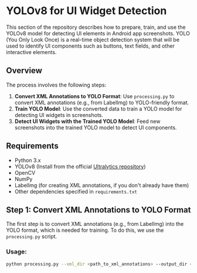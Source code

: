 # YOLOv8 for UI Widget Detection

This section of the repository describes how to prepare, train, and use the YOLOv8 model for detecting UI elements in Android app screenshots. YOLO (You Only Look Once) is a real-time object detection system that will be used to identify UI components such as buttons, text fields, and other interactive elements.

## Overview

The process involves the following steps:
1. **Convert XML Annotations to YOLO Format**: Use `processing.py` to convert XML annotations (e.g., from LabelImg) to YOLO-friendly format.
2. **Train YOLO Model**: Use the converted data to train a YOLO model for detecting UI widgets in screenshots.
3. **Detect UI Widgets with the Trained YOLO Model**: Feed new screenshots into the trained YOLO model to detect UI components.

## Requirements

- Python 3.x
- YOLOv8 (Install from the official [Ultralytics repository](https://github.com/ultralytics/ultralytics))
- OpenCV
- NumPy
- LabelImg (for creating XML annotations, if you don't already have them)
- Other dependencies specified in `requirements.txt`

## Step 1: Convert XML Annotations to YOLO Format

The first step is to convert XML annotations (e.g., from LabelImg) into the YOLO format, which is needed for training. To do this, we use the `processing.py` script.

### Usage:

```bash
python processing.py --xml_dir <path_to_xml_annotations> --output_dir <path_to_yolo_format_output>
